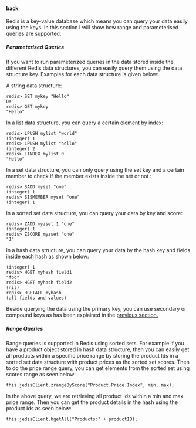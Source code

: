 #### [back](search_data_main.md)

Redis is a key-value database which means you can query your data easily using the keys. In this section I will show how range and parameterised queries are supported.


##### Parameterised Queries

If you want to run parameterized queries in the data stored inside the different Redis data structures, you can easily query them using the data structure key. Examples for each data structure is given below:

A string data structure:

````
redis> SET mykey "Hello"
OK
redis> GET mykey
"Hello"
````

In a list data structure, you can query a certain element by index:

````
redis> LPUSH mylist "world"
(integer) 1
redis> LPUSH mylist "hello"
(integer) 2
redis> LINDEX mylist 0
"Hello"
````

In a set data structure, you can only query using the set key and a certain member to check if the member exists inside the set or not :

````
redis> SADD myset "one"
(integer) 1
redis> SISMEMBER myset "one"
(integer) 1
````
In a sorted set data structure, you can query your data by key and score:

````
redis> ZADD myzset 1 "one"
(integer) 1
redis> ZSCORE myzset "one"
"1"
````

In a hash data structure, you can query your data by the hash key and fields inside each hash as shown below:

````
(integer) 1
redis> HGET myhash field1
"foo"
redis> HGET myhash field2
(nil)
redis> HGETALL myhash
(all fields and values)
````

Beside querying the data using the primary key, you can use secondary or compound keys as has been explained in the [previous section.](indexing.md)



##### Range Queries

Range queries is supported in Redis using sorted sets. For example if you have a product object stored in hash data structure, then you can easily get all products within a specific price range by storing the product Ids in a sorted set data structure with product prices as the sorted set scores. Then to do the price range query, you can get elements from the sorted set using scores range as seen below:

````
this.jedisClient.zrangeByScore("Product.Price.Index", min, max); 
````

In the above query, we are retrieving all product Ids within a min and max price range. Then you can get the product details in the hash using the product Ids as seen below:

````
this.jedisClient.hgetAll("Products:" + productID);
````



